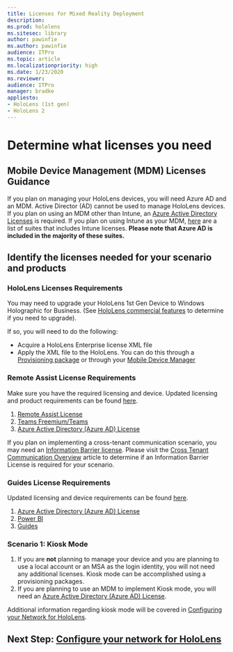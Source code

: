 ```yaml
---
title: Licenses for Mixed Reality Deployment
description: 
ms.prod: hololens
ms.sitesec: library
author: pawinfie
ms.author: pawinfie
audience: ITPro
ms.topic: article
ms.localizationpriority: high
ms.date: 1/23/2020
ms.reviewer: 
audience: ITPro
manager: bradke
appliesto:
- HoloLens (1st gen)
- HoloLens 2
---
```


# Determine what licenses you need

## Mobile Device Management (MDM) Licenses Guidance

If you plan on managing your HoloLens devices, you will need Azure AD and an MDM. Active Director (AD) cannot be used to manage HoloLens devices.
If you plan on using an MDM other than Intune, an [Azure Active Directory Licenses](https://docs.microsoft.com/azure/active-directory/fundamentals/active-directory-whatis) is required.
If you plan on using Intune as your MDM,  [here](https://docs.microsoft.com/intune/fundamentals/licenses) are a list of suites that includes Intune licenses. **Please note that Azure AD is included in the majority of these suites.**

## Identify the licenses needed for your scenario and products

### HoloLens Licenses Requirements

You may need to upgrade your HoloLens 1st Gen Device to Windows Holographic for Business. (See [HoloLens commercial features](holoLens-commercial-features.md#feature-comparison-between-editions) to determine if you need to upgrade).

 If so, you will need to do the following:

- Acquire a HoloLens Enterprise license XML file
- Apply the XML file to the HoloLens. You can do this through a [Provisioning package](hololens-provisioning.md) or through your [Mobile Device Manager](https://docs.microsoft.com/intune/configuration/holographic-upgrade)

### Remote Assist License Requirements

Make sure you have the required licensing and device. Updated licensing and product requirements can be found [here](https://docs.microsoft.com/dynamics365/mixed-reality/remote-assist/requirements).

1. [Remote Assist License](https://docs.microsoft.com/dynamics365/mixed-reality/remote-assist/buy-and-deploy-remote-assist)
1. [Teams Freemium/Teams](https://products.office.com/microsoft-teams/free)
1. [Azure Active Directory (Azure AD) License](https://docs.microsoft.com/azure/active-directory/fundamentals/active-directory-whatis)

If you plan on implementing a cross-tenant communication scenario, you may need an [Information Barrier license](https://docs.microsoft.com/microsoft-365/compliance/information-barriers?view=o365-worldwide#required-licenses-and-permissions). Please visit the [Cross Tenant Communication Overview](https://docs.microsoft.com/dynamics365/mixed-reality/remote-assist/cross-tenant-licensing-implementation#step-1-determine-if-information-barriers-are-necessary) article to determine if an Information Barrier License is required for your scenario.

### Guides License Requirements

Updated licensing and device requirements can be found [here](https://docs.microsoft.com/dynamics365/mixed-reality/guides/requirements).

1. [Azure Active Directory (Azure AD) License](https://docs.microsoft.com/azure/active-directory/fundamentals/active-directory-whatis)
1. [Power BI](https://powerbi.microsoft.com/desktop/)
1. [Guides](https://docs.microsoft.com/dynamics365/mixed-reality/guides/setup)

### Scenario 1: Kiosk Mode

1. If you are **not** planning to manage your device and you are planning to use a local account or an MSA as the login identity, you will not need any additional licenses. Kiosk mode can be accomplished using a provisioning packages.
1. If you are planning to use an MDM to implement Kiosk mode, you will need an [Azure Active Directory (Azure AD) License](https://docs.microsoft.com/azure/active-directory/fundamentals/active-directory-whatis).

Additional information regarding kiosk mode will be covered in [Configuring your Network for HoloLens](hololens-commercial-infrastructure.md#how-to-configure-kiosk-mode-using-microsoft-intune).

## Next Step: [Configure your network for HoloLens](hololens-commercial-infrastructure.md)